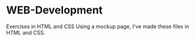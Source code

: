# WEB-Development
Exercises in HTML and CSS
Using a mockup page, I've made these files in HTML and CSS.
